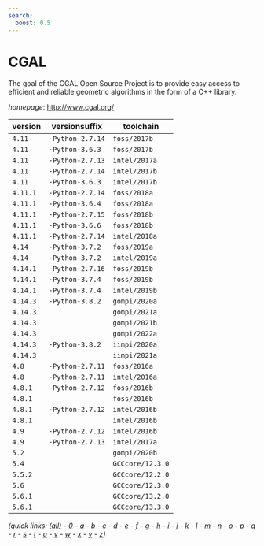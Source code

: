 ```yaml
---
search:
  boost: 0.5
---
```

# CGAL

The goal of the CGAL Open Source Project is to provide easy access to efficient  and reliable geometric algorithms in the form of a C++ library.

*homepage*: <http://www.cgal.org/>

version | versionsuffix | toolchain
--------|---------------|----------
``4.11`` | ``-Python-2.7.14`` | ``foss/2017b``
``4.11`` | ``-Python-3.6.3`` | ``foss/2017b``
``4.11`` | ``-Python-2.7.13`` | ``intel/2017a``
``4.11`` | ``-Python-2.7.14`` | ``intel/2017b``
``4.11`` | ``-Python-3.6.3`` | ``intel/2017b``
``4.11.1`` | ``-Python-2.7.14`` | ``foss/2018a``
``4.11.1`` | ``-Python-3.6.4`` | ``foss/2018a``
``4.11.1`` | ``-Python-2.7.15`` | ``foss/2018b``
``4.11.1`` | ``-Python-3.6.6`` | ``foss/2018b``
``4.11.1`` | ``-Python-2.7.14`` | ``intel/2018a``
``4.14`` | ``-Python-3.7.2`` | ``foss/2019a``
``4.14`` | ``-Python-3.7.2`` | ``intel/2019a``
``4.14.1`` | ``-Python-2.7.16`` | ``foss/2019b``
``4.14.1`` | ``-Python-3.7.4`` | ``foss/2019b``
``4.14.1`` | ``-Python-3.7.4`` | ``intel/2019b``
``4.14.3`` | ``-Python-3.8.2`` | ``gompi/2020a``
``4.14.3`` |  | ``gompi/2021a``
``4.14.3`` |  | ``gompi/2021b``
``4.14.3`` |  | ``gompi/2022a``
``4.14.3`` | ``-Python-3.8.2`` | ``iimpi/2020a``
``4.14.3`` |  | ``iimpi/2021a``
``4.8`` | ``-Python-2.7.11`` | ``foss/2016a``
``4.8`` | ``-Python-2.7.11`` | ``intel/2016a``
``4.8.1`` | ``-Python-2.7.12`` | ``foss/2016b``
``4.8.1`` |  | ``foss/2016b``
``4.8.1`` | ``-Python-2.7.12`` | ``intel/2016b``
``4.8.1`` |  | ``intel/2016b``
``4.9`` | ``-Python-2.7.12`` | ``intel/2016b``
``4.9`` | ``-Python-2.7.13`` | ``intel/2017a``
``5.2`` |  | ``gompi/2020b``
``5.4`` |  | ``GCCcore/12.3.0``
``5.5.2`` |  | ``GCCcore/12.2.0``
``5.6`` |  | ``GCCcore/12.3.0``
``5.6.1`` |  | ``GCCcore/13.2.0``
``5.6.1`` |  | ``GCCcore/13.3.0``


*(quick links: [(all)](../index.md) - [0](../0/index.md) - [a](../a/index.md) - [b](../b/index.md) - [c](../c/index.md) - [d](../d/index.md) - [e](../e/index.md) - [f](../f/index.md) - [g](../g/index.md) - [h](../h/index.md) - [i](../i/index.md) - [j](../j/index.md) - [k](../k/index.md) - [l](../l/index.md) - [m](../m/index.md) - [n](../n/index.md) - [o](../o/index.md) - [p](../p/index.md) - [q](../q/index.md) - [r](../r/index.md) - [s](../s/index.md) - [t](../t/index.md) - [u](../u/index.md) - [v](../v/index.md) - [w](../w/index.md) - [x](../x/index.md) - [y](../y/index.md) - [z](../z/index.md))*

